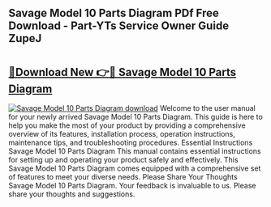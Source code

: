 ## Savage Model 10 Parts Diagram PDf Free Download - Part-YTs Service Owner Guide ZupeJ

# <h2><a href="http://dfkz7x3.blite.top/?on=Savage+Model+10+Parts+Diagram">🔗Download New 👉🔴 Savage Model 10 Parts Diagram</a></h2>

[![Savage Model 10 Parts Diagram download](https://i.imgur.com/lujVjoI.png)](http://dfkz7x3.blite.top/?on=Savage+Model+10+Parts+Diagram)
Welcome to the user manual for your newly arrived Savage Model 10 Parts Diagram. This guide is here to help you make the most of your product by providing a comprehensive overview of its features, installation process, operation instructions, maintenance tips, and troubleshooting procedures. Essential Instructions Savage Model 10 Parts Diagram This manual contains essential instructions for setting up and operating your product safely and effectively. This Savage Model 10 Parts Diagram comes equipped with a comprehensive set of features to meet your diverse needs. Please Share Your Thoughts Savage Model 10 Parts Diagram. Your feedback is invaluable to us. Please share your thoughts and suggestions.
